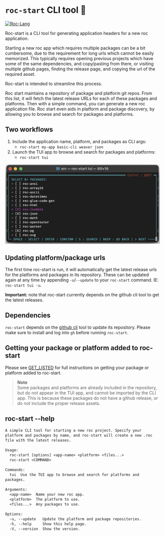 # `roc-start` CLI tool 🚀

[![Roc-Lang][roc_badge]][roc_link]

Roc-start is a CLI tool for generating application headers for a new roc application. 

Starting a new roc app which requires multiple packages can be a bit cumbersome, due to the requirement for long urls which cannot be easily memorized. This typically requires opening previous projects which have some of the same dependencies, and copy/pasting from there, or visiting multiple github pages, finding the release page, and copying the url of the required asset.

Roc-start is intended to streamline this process. 

Roc start maintains a repository of package and platform git repos. From this list, it will fetch the latest release URLs for each of these packages and platforms. Then with a simple command, you can generate a new roc application file. Roc start even aids in platform and package discovery, by allowing you to browse and search for packages and platforms.

## Two workflows

1) Include the application name, platform, and packages as CLI args:
   - `roc-start my-app basic-cli weaver json`
2) Launch the TUI app to browse and search for packages and platforms:
   - `roc-start tui`


  ![TUI app package select screen](assets/package-select-screen.png)
  
## Updating platform/package urls

The first time roc-start is run, it will automatically get the latest release urls for the platforms and packages in its repository. These can be updated again at any time by appending `-u`/`--update` to your `roc-start` command. IE: `roc-start tui -u`.

__Important:__ note that roc-start currently depends on the github cli tool to get the latest releases.

## Dependencies

`roc-start` depends on the [github cli](https://cli.github.com) tool to update its repository. Please make sure to install and log into `gh` before running `roc-start`.

## Getting your package or platform added to roc-start
 
 Please see [GET_LISTED](repository/GET_LISTED.md) for full instructions on getting your package or platform added to roc-start. 

> **Note**  
> Some packages and platforms are already included in the repository, but do not appear in the TUI app, and cannot be imported by the CLI app. This is because these packages do not have a github release, or do not include the proper release assets.


## roc-start --help
```
A simple CLI tool for starting a new roc project. Specify your platform and packages by name, and roc-start will create a new .roc file with the latest releases.

Usage:
  roc-start [options] <app-name> <platform> <files...>
  roc-start <COMMAND>

Commands:
  tui  Use the TUI app to browse and search for platforms and packages.

Arguments:
  <app-name>  Name your new roc app.
  <platform>  The platform to use.
  <files...>  Any packages to use.

Options:
  -u, --update   Update the platform and package repositories.
  -h, --help     Show this help page.
  -V, --version  Show the version.
```

[roc_badge]: https://img.shields.io/endpoint?url=https%3A%2F%2Fpastebin.com%2Fraw%2FGcfjHKzb
[roc_link]: https://github.com/roc-lang/roc
